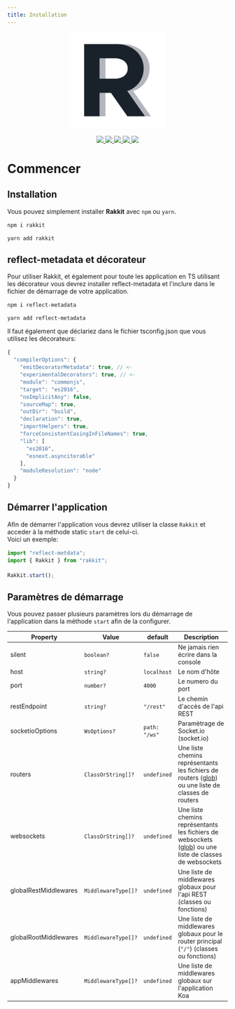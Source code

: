 ```yaml
---
title: Installation
---
```


<center>
  <img src="/logo.png" width="220" alt="Rakkit logo"/>
  <p align="center">
    <a href="https://www.npmjs.com/package/rakkit">
      <img src="https://badge.fury.io/js/rakkit.svg">
    </a>
    <a href="https://travis-ci.com/RaccoonCH/Rakkit">
      <img src="https://travis-ci.com/RaccoonCH/Rakkit.svg?branch=master"/>
    </a>
    <a href="https://codecov.io/gh/RaccoonCH/Rakkit">
      <img src="https://codecov.io/gh/RaccoonCH/Rakkit/branch/master/graph/badge.svg" />
    </a>
    <a href="https://david-dm.org/RaccoonCH/Rakkit">
      <img src="https://david-dm.org/RaccoonCH/Rakkit.svg">
    </a>
    <a href="https://gitter.im/_rakkit_/community?utm_source=badge&utm_medium=badge&utm_campaign=pr-badge">
      <img src="https://badges.gitter.im/_rakkit_/community.svg">
    </a>
  </p>
</center>

# Commencer

## Installation
Vous pouvez simplement installer **Rakkit** avec `npm` ou `yarn`.
```
npm i rakkit
```
```
yarn add rakkit
```

## reflect-metadata et décorateur
Pour utiliser Rakkit, et également pour toute les application en TS utilisant les décorateur vous devrez installer reflect-metadata et l'inclure dans le fichier de démarrage de votre application.
```
npm i reflect-metadata
```
```
yarn add reflect-metadata
```

Il faut également que déclariez dans le fichier tsconfig.json que vous utilisez les décorateurs:  
```typescript
{
  "compilerOptions": {
    "emitDecoratorMetadata": true, // <-
    "experimentalDecorators": true, // <-
    "module": "commonjs",
    "target": "es2016",
    "noImplicitAny": false,
    "sourceMap": true,
    "outDir": "build",
    "declaration": true,
    "importHelpers": true,
    "forceConsistentCasingInFileNames": true,
    "lib": [
      "es2016",
      "esnext.asynciterable"
    ],
    "moduleResolution": "node"
  }
}

```

## Démarrer l'application
Afin de démarrer l'application vous devrez utiliser la classe `Rakkit` et acceder à la méthode static `start` de celui-ci.  
Voici un exemple:
```typescript
import "reflect-metdata";
import { Rakkit } from "rakkit";

Rakkit.start();
```

## Paramètres de démarrage
Vous pouvez passer plusieurs paramètres lors du démarrage de l'application dans la méthode `start` afin de la configurer.

| Property | Value | default | Description |
| --- | --- | --- | --- |
| silent | `boolean?` | `false` | Ne jamais rien écrire dans la console |
| host | `string?` | `localhost` | Le nom d'hôte
| port | `number?` | `4000` | Le numero du port
| restEndpoint | `string?` | `"/rest"` | Le chemin d'accès de l'api REST
| socketioOptions | `WsOptions?` | `path: "/ws"` | Paramètrage de Socket.io (socket.io)
| routers | `ClassOrString[]?` | `undefined` | Une liste chemins représentants les fichiers de routers ([glob](https://github.com/isaacs/node-glob)) ou une liste de classes de routers
| websockets | `ClassOrString[]?` | `undefined` | Une liste chemins représentants les fichiers de websockets ([glob](https://github.com/isaacs/node-glob)) ou une liste de classes de websockets
| globalRestMiddlewares | `MiddlewareType[]?` | `undefined` | Une liste de middlewares globaux pour l'api REST (classes ou fonctions)
| globalRootMiddlewares | `MiddlewareType[]?` | `undefined` | Une liste de middlewares globaux pour le router principal (`"/"`) (classes ou fonctions)
| appMiddlewares | `MiddlewareType[]?` | `undefined` | Une liste de middlewares globaux sur l'application Koa
